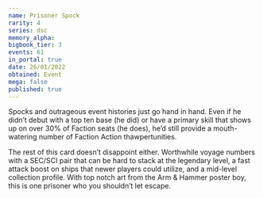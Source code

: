 ```yaml
---
name: Prisoner Spock
rarity: 4
series: dsc
memory_alpha:
bigbook_tier: 3
events: 61
in_portal: true
date: 26/01/2022
obtained: Event
mega: false
published: true
---
```


Spocks and outrageous event histories just go hand in hand. Even if he didn’t debut with a top ten base (he did) or have a primary skill that shows up on over 30% of Faction seats (he does), he’d still provide a mouth-watering number of Faction Action thawpertunities.

The rest of this card doesn’t disappoint either. Worthwhile voyage numbers with a SEC/SCI pair that can be hard to stack at the legendary level, a fast attack boost on ships that newer players could utilize, and a mid-level collection profile. With top notch art from the Arm & Hammer poster boy, this is one prisoner who you shouldn’t let escape.
